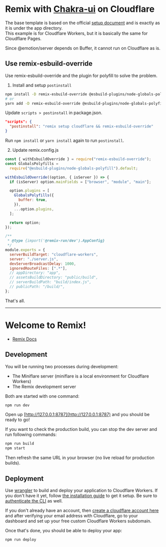 # Remix with [Chakra-ui](https://chakra-ui.com/) on Cloudflare

The base template is based on the official [setup document](https://chakra-ui.com/guides/getting-started/remix-guide) and is exactly as it is under the app directory.  
This example is for Cloudflare Workers, but it is basically the same for Cloudflare Pages.

Since @emotion/server depends on Buffer, it cannot run on Cloudflare as is.

## Use remix-esbuild-override

Use remix-esbuild-override and the plugin for polyfill to solve the problem.

1. Install and setup `postinstall`

```bash
npm install -D remix-esbuild-override @esbuild-plugins/node-globals-polyfill
# or
yarn add -D remix-esbuild-override @esbuild-plugins/node-globals-polyfill
```

Update `scripts > postinstall` in package.json.

```json
"scripts": {
  "postinstall": "remix setup cloudflare && remix-esbuild-override"
}
```

Run `npm install` or `yarn install` again to run `postinstall`.

2. Update remix.config.js

```js
const { withEsbuildOverride } = require("remix-esbuild-override");
const GlobalsPolyfills =
  require("@esbuild-plugins/node-globals-polyfill").default;

withEsbuildOverride((option, { isServer }) => {
  if (isServer) option.mainFields = ["browser", "module", "main"];

  option.plugins = [
    GlobalsPolyfills({
      buffer: true,
    }),
    ...option.plugins,
  ];

  return option;
});

/**
 * @type {import('@remix-run/dev').AppConfig}
 */
module.exports = {
  serverBuildTarget: "cloudflare-workers",
  server: "./server.js",
  devServerBroadcastDelay: 1000,
  ignoredRouteFiles: [".*"],
  // appDirectory: "app",
  // assetsBuildDirectory: "public/build",
  // serverBuildPath: "build/index.js",
  // publicPath: "/build/",
};
```

That's all.

---

# Welcome to Remix!

- [Remix Docs](https://remix.run/docs)

## Development

You will be running two processes during development:

- The Miniflare server (miniflare is a local environment for Cloudflare Workers)
- The Remix development server

Both are started with one command:

```sh
npm run dev
```

Open up [http://127.0.0.1:8787](http://127.0.0.1:8787) and you should be ready to go!

If you want to check the production build, you can stop the dev server and run following commands:

```sh
npm run build
npm start
```

Then refresh the same URL in your browser (no live reload for production builds).

## Deployment

Use [wrangler](https://developers.cloudflare.com/workers/cli-wrangler) to build and deploy your application to Cloudflare Workers. If you don't have it yet, follow [the installation guide](https://developers.cloudflare.com/workers/cli-wrangler/install-update) to get it setup. Be sure to [authenticate the CLI](https://developers.cloudflare.com/workers/cli-wrangler/authentication) as well.

If you don't already have an account, then [create a cloudflare account here](https://dash.cloudflare.com/sign-up) and after verifying your email address with Cloudflare, go to your dashboard and set up your free custom Cloudflare Workers subdomain.

Once that's done, you should be able to deploy your app:

```sh
npm run deploy
```
